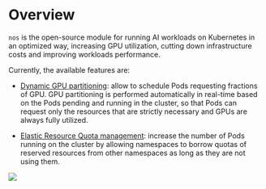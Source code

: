 # Overview

`nos` is the open-source module for running AI workloads on Kubernetes in an optimized way,
increasing GPU utilization, cutting down infrastructure costs and improving workloads performance.

Currently, the available features are:

* [Dynamic GPU partitioning](dynamic-gpu-partitioning/overview.md): allow to schedule Pods requesting
fractions of GPU. GPU partitioning is performed automatically in real-time based on the Pods pending and running in
the cluster, so that Pods can request only the resources that are strictly necessary and GPUs are always fully utilized.

* [Elastic Resource Quota management](elastic-resource-quota/overview.md): increase the number of Pods running on the
cluster by allowing namespaces to borrow quotas of reserved resources from other namespaces as long as they are
not using them.

![](img/gpu-utilization.png)
